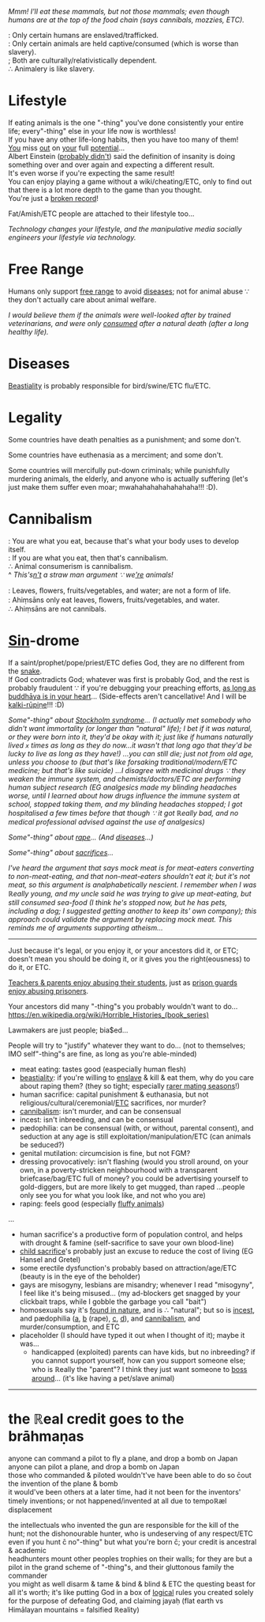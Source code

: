 *Mmm! I'll eat these mammals, but not those mammals; even though humans are at the top of the food chain (says cannibals, mozzies, ETC).*

: Only certain humans are enslaved/trafficked.
<br>: Only certain animals are held captive/consumed (which is worse than slavery).
<br>; Both are culturally/relativistically dependent.
<br>∴ Animalery is like slavery.

# Lifestyle
If eating animals is the one "-thing" you've done consistently your entire life; every"-thing" else in your life now is worthless!
<br>If you have any other life-long habits, then you have too many of them!
<br>[You](https://waitbutwhy.com/2015/12/the-tail-end.html) miss [out](https://waitbutwhy.com/2014/05/life-weeks.html) on [your](https://waitbutwhy.com/2016/10/100-blocks-day.html) full [potential](https://waitbutwhy.com/)...
<br>Albert Einstein ([probably didn't](http://www.news.hypercrit.net/2012/11/13/einstein-on-misattribution-i-probably-didnt-say-that/?utm_source=feedburner&utm_medium=feed&utm_campaign=Feed%3A+hypercrit%2FLcOF+(Becker%27s+Online+Journal))) said the definition of insanity is doing something over and over again and expecting a different result.
<br>It's even worse if you're expecting the same result!
<br>You can enjoy playing a game without a wiki/cheating/ETC, only to find out that there is a lot more depth to the game than you thought.
<br>You're just a [broken record](http://how-i-met-your-mother.wikia.com/wiki/Arrivederci,_Fiero#Music)!

Fat/Amish/ETC people are attached to their lifestyle too...

*Technology changes your lifestyle, and the manipulative media socially engineers your lifestyle via technology.*

# Free Range
Humans only support [free range](#free-range) to avoid [diseases](#diseases); not for animal abuse ∵ they don't actually care about animal welfare.

*I would believe them if the animals were well-looked after by trained veterinarians, and were only [consumed](https://en.wikipedia.org/wiki/Soylent_Green) after a natural death (after a long healthy life).*

# Diseases
[Beastiality](https://en.wikipedia.org/wiki/Zoophilia#Arguments_for_bestiality) is probably responsible for bird/swine/ETC flu/ETC.

# Legality
Some countries have death penalties as a punishment; and some don't.

Some countries have euthenasia as a merciment; and some don't.

Some countries will mercifully put-down criminals; while punishfully murdering animals, the elderly, and anyone who is actually suffering (let's just make them suffer even moar; mwahahahahahahahaha!!! :D).

# Cannibalism
: You are what you eat, because that's what your body uses to develop itself.
<br>: If you are what you eat, then that's cannibalism.
<br>∴ Animal consumerism is cannibalism.
<br>^ *This's[n't](https://en.wikipedia.org/wiki/Ship_of_Theseus) a straw man argument ∵ we['re](https://youtu.be/BhtgINeaJWg) animals!*

: Leaves, ﬂowers, fruits/vegetables, and water; are not a form of life.
<br>: Ahiṃsāns only eat leaves, ﬂowers, fruits/vegetables, and water.
<br>∴ Ahiṃsāns are not cannibals.

# [Sin](https://en.wikipedia.org/wiki/Thou_shalt_not_kill)-drome
If a saint/prophet/pope/priest/ETC defies God, they are no different from the [snake](https://youtu.be/0E00Zuayv9Q).
<br>If God contradicts God; whatever was first is probably God, and the rest is probably fraudulent ∵ if you're debugging your preaching efforts, [as long as buddhāya is in your heart](https://youtu.be/4ClFErO2jGI?t=27s)... (Side-effects aren't cancellative! And I will be [kalki-rūpiṇe](https://www.vedabase.com/en/sb/10/40/22)!!! :D)


*Some"-thing" about [Stockholm syndrome](https://youtu.be/C25qzDhGLx8)... (I actually met somebody who didn't want immortality (or longer than "natural" life); I bet if it was natural, or they were born into it, they'd be okay with it; just like if humans naturally lived `x` times as long as they do now...it wasn't that long ago that they'd be lucky to live as long as they have!) ...you can still die; just not from old age, unless you choose to (but that's like forsaking traditional/modern/ETC medicine; but that's like suicide) ...I disagree with medicinal drugs ∵ they weaken the immune system, and chemists/doctors/ETC are performing human subject research (EG analgesics made my blinding headaches worse, until I learned about how drugs influence the immune system at school, stopped taking them, and my blinding headaches stopped; I got hospitalised a few times before that though ∵ it got ℝeally bad, and no medical professional advised against the use of analgesics)*

*Some"-thing" about [rape](https://youtu.be/o9ncQadOvAM)... (And [diseases](#diseases)...)*

*Some"-thing" about [sacrifices](https://github.com/Shyam-Has-Your-Anomaly-Mitigated/Shyamscript/blob/master/long-term.md)...*

*I've heard the argument that says mock meat is for meat-eaters converting to non-meat-eating, and that non-meat-eaters shouldn't eat it; but it's not meat, so this argument is analphabetically nescient. I remember when I was ℝeally young, and my uncle said he was trying to give up meat-eating, but still consumed sea-food (I think he's stopped now, but he has pets, including a dog; I suggested getting another to keep its' own company); this approach could validate the argument by replacing mock meat. This reminds me of arguments supporting atheism...*

---

Just because it's legal, or you enjoy it, or your ancestors did it, or ETC; doesn't mean you should be doing it, or it gives you the right(eousness) to do it, or ETC.

[Teachers & parents enjoy abusing their students](https://en.wikipedia.org/wiki/Corporal_punishment), just as [prison guards enjoy abusing prisoners](https://en.wikipedia.org/wiki/Stanford_prison_experiment).

Your ancestors did many "-thing"s you probably wouldn't want to do...
<br>https://en.wikipedia.org/wiki/Horrible_Histories_(book_series)

Lawmakers are just people; bia$ed...

People will try to "justify" whatever they want to do... (not to themselves; IMO self"-thing"s are fine, as long as you're able-minded)
* meat eating: tastes good (easpecially human flesh)
* [beastiality](https://en.wikipedia.org/wiki/Zoophilia#Arguments_for_bestiality): if you're willing to [enslave](https://en.wikipedia.org/wiki/Domestication) & kill & eat them, why do you care about raping them? (they so tight; especially [rarer mating seasons](https://en.wikipedia.org/wiki/Giant_panda)!)
* human sacrifice: capital punishment & euthanasia, but not religious/cultural/ceremonial/[ETC](https://en.wikipedia.org/wiki/Human_sacrifice#Ritual_murder) sacrifices, nor murder?
* [cannibalism](https://en.wikipedia.org/wiki/Human_cannibalism#Reasons): isn't murder, and can be consensual
* incest: isn't inbreeding, and can be consensual
* pædophilia: can be consensual (with, or without, parental consent), and seduction at any age is still exploitation/manipulation/ETC (can animals be seduced?)
* genital mutilation: circumcision is fine, but not FGM?
* dressing provocatively: isn't flashing (would you stroll around, on your own, in a poverty-stricken neighbourhood with a transparent briefcase/bag/ETC full of money? you could be advertising yourself to gold-diggers, but are more likely to get mugged, than raped ...people only see you for what you look like, and not who you are)
* raping: feels good (especially [fluffy animals](https://en.wikipedia.org/wiki/Gerbilling))

...

* human sacrifice's a productive form of population control, and helps with drought & famine (self-sacrifice to save your own blood-line)
* [child sacrifice](https://en.wikipedia.org/wiki/Child_sacrifice)'s probably just an excuse to reduce the cost of living (EG Hansel and Gretel)
* some erectile dysfunction's probably based on attraction/age/ETC (beauty is in the eye of the beholder)
* gays are misogyny, lesbians are misandry; whenever I read "misogyny", I feel like it's being misused... (my ad-blockers get snagged by your clickbait traps, while I gobble the garbage you call "bait")
* homosexuals say it's [found in nature](https://en.wikipedia.org/wiki/Homosexual_behavior_in_animals), and is ∴ "natural"; but so is [incest](https://en.wikipedia.org/wiki/Incest#Animals), and pædophilia ([a](https://www.quora.com/Does-pedophilia-exist-in-animals), [b](https://www.quora.com/Do-any-animals-exhibit-paedophile-behaviour-or-other-paraphilia) (rape), [c](https://www.quora.com/Do-animals-have-pedophiles), [d](https://www.thestudentroom.co.uk/showthread.php?t=1640214)), and [cannibalism](https://en.wikipedia.org/wiki/Cannibalism), and murder/consumption, and ETC
* placeholder (I should have typed it out when I thought of it); maybe it was...
  * handicapped (exploited) parents can have kids, but no inbreeding? if you cannot support yourself, how can you support someone else; who is ℝeally the "parent"? I think they just want someone to [boss around](https://en.wikipedia.org/wiki/Stanford_prison_experiment)... (it's like having a pet/slave animal)

<hr>

# the ℝeal credit goes to the brāhmaṇas

anyone can command a pilot to fly a plane, and drop a bomb on Japan
<br>anyone can pilot a plane, and drop a bomb on Japan
<br>those who commanded & piloted wouldn't've have been able to do so c̄out the invention of the plane & bomb
<br>it would've been others at a later time, had it not been for the inventors' timely inventions; or not happened/invented at all due to tempoℝæl displacement

the intellectuals who invented the gun are responsible for the kill of the hunt; not the dishonourable hunter, who is undeserving of any respect/ETC
<br>even if you hunt c̄ no"-thing" but what you're born c̄; your credit is ancestral & academic
<br>headhunters mount other peoples trophies on their walls; for they are but a pilot in the grand scheme of "-thing"s, and their gluttonous family the commander
<br>you might as well disarm & tame & bind & blind & ETC the questing beast for all it's worth; it's like putting God in a box of [logical](https://en.wikipedia.org/wiki/Prolog) rules you created solely for the purpose of defeating God, and claiming jayaḥ (flat earth vs Himālayan mountains = falsified ℝeality)
